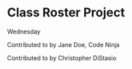 # Class Roster Project

Wednesday

Contributed to by Jane Doe, Code Ninja

Contributed to by Christopher DiStasio

